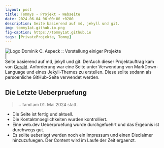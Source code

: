```yaml
---
layout: post
title: Tommys - Projekt - Webseite
date: 2024-06-04 06:00:00 +0200
description: Seite basierend auf md, jekyll und git.
img: tommy1at.github.io.png
fig-caption: https://tommy1at.github.io
tags: [PrivateProjekte, Tommy]
---
```

<img src="/assets/img/favicon/favicon.ico" alt="Logo">
Dominik C. Aspeck :: Vorstellung einiger Projekte
<br>|<br>
Seite basierend auf md, jekyll und git. DerAuch dieser Projektauftrag kam von <a href="https://www.senarclens.eu/~gerald/">Gerald</a>.
Anforderung war eine Seite unter Verwendung von MarkDown-Language und eines Jekyll-Themes zu erstellen. Diese sollte sodann als persoenliche GitHub-Seite verwendet werden.

## Die Letzte Ueberpruefung
>... fand am 01. Mai 2024 statt.

* Die Seite ist fertig und aktuell.
* Die Kontaktmoeglichkeiten wurden kontrolliert.
* Eine web.dev Ueberpruefung wurde durchgefuehrt und das Ergebnis ist durchwegs gut.
* Es sollte ueberlegt werden noch ein Impressum und einen Disclaimer hinzuzufuegen. Der Content wird im Laufe der Zeit ergaenzt.
